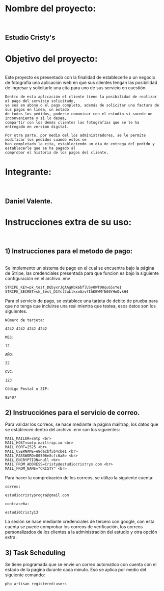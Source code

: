 <h1> Nombre del proyecto:</h1> <br>
    <h2> Estudio Cristy's </h2> 

<h1> Objetivo del proyecto: </h1> <br>
    Este proyecto es presentado con la finalidad de establecerle a un negocio de fotografía una aplicación web en que sus clientes tengan las posibilidad de ingresar y solicitarle una cita para uno de sus servicio en cuestión.

    Dentro de esta aplicación el cliente tiene la posibilidad de realizar el pago del servicio solicitado, 
    ya sea en abono o el pago completo, además de solicitar una factura de sus pagos en linea, un estado 
    de todos los pedidos, poderse comunicar con el estudio si sucede un inconveniente y si lo desea, 
    compartir con los demás clientes las fotografías que se le ha entregado en versión digital.

    Por otra parte, por medio del los administradores, se le permite modificar los pedidos cuando estos se 
    han completado la cita, estableciendo un día de entrega del pedido y establecerle que se ha pagado al 
    comprobar el historia de los pagos del cliente.

<h1> Integrante: </h1> <br>
    <h2> Daniel Valente. </h2>

<h1> Instrucciones extra de su uso: </h1> <br>
<h2> 1) Instrucciones para el metodo de pago: </h2> <br>
    Se implemento un sistema de pago en el cual se encuentra bajo la página de Stripe, las credenciales presentada para que funcion es bajo la siguiente configuración en el archivo .env

    
    STRIPE_KEY=pk_test_DQbyxrJgAAgKbk6bflU5y0WT00qu65sYeI
    STRIPE_SECRET=sk_test_D1Ycl2wLlkxnGzv7IhKBWMfN00YHnOvkH4

Para el servicio de pago, se establece una tarjeta de debito de prueba para que no tenga que incluirse una real mientra que testea, esos datos son los siguientes.
    
    Número de tarjeta:

    4242 4242 4242 4242

    MES:

    12

    AÑO:

    22

    CVC:

    123

    Código Postal o ZIP:

    92407

<h2> 2) Instrucciónes para el servicio de correo. </h2>
    Para validar los correos, se hace mediante la página mailtrap, los datos que se establecen dentro del archivo .env son los siguientes:
    
    MAIL_MAILER=smtp <br>
    MAIL_HOST=smtp.mailtrap.io <br>
    MAIL_PORT=2525 <br>
    MAIL_USERNAME=e8decbf5b4cbe1 <br>
    MAIL_PASSWORD=80506e8cfc6a8e <br>
    MAIL_ENCRYPTION=null <br>
    MAIL_FROM_ADDRESS=Cristy@estudiocristrys.com <br>
    MAIL_FROM_NAME="CRISTY" <br>
    

Para hacer la comprobación de los correos, se utilizo la siguiente cuenta:

    correo:
    
    estudiocristyprogra@gmail.com

    contraseña:

    estudi0Cristy13

La sesión se hace mediante credenciales de tercero con google, con esta cuenta se puede comprobar los correos de verificación, los correos personalizados de los clientes a la administración del estudio y otra opción extra.

<h2> 3) Task Scheduling </h2>
    Se tiene programada que se envie un correo automatico con cuenta con el estado de la página durante cada minuto. Eso se aplica por medio del siguiente comando:

    php artisan registered:users
